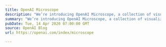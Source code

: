 ```yaml
---
title: OpenAI Microscope
description: "We’re introducing OpenAI Microscope, a collection of visualizations of every significant layer and neuron of eight vision “model organisms” which are often studied in interpretability. Microscope makes it easier to analyze the features that form inside these neural networks, and we hope it will help the research community as we move towards understanding these complicated systems."
summary: "We’re introducing OpenAI Microscope, a collection of visualizations of every significant layer and neuron of eight vision “model organisms” which are often studied in interpretability. Microscope makes it easier to analyze the features that form inside these neural networks, and we hope it will help the research community as we move towards understanding these complicated systems."
pubDate: Tue, 14 Apr 2020 07:00:00 GMT
source: OpenAI Blog
url: https://openai.com/index/microscope

---
```


